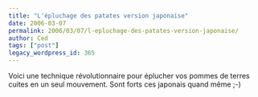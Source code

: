 ```yaml
---
title: "L'épluchage des patates version japonaise"
date: 2006-03-07
permalink: 2006/03/07/l-epluchage-des-patates-version-japonaise/
author: Ced
tags: ["post"]
legacy_wordpress_id: 365
---
```


Voici une technique révolutionnaire pour éplucher vos pommes de terres cuites en un seul mouvement. Sont forts ces japonais quand même ;-)

<object width="425" height="350"><param name="movie" value="http://www.youtube.com/v/37GVvxcyz6I"></param><param name="wmode" value="transparent"></param><embed src="http://www.youtube.com/v/37GVvxcyz6I" type="application/x-shockwave-flash" width="425" height="350" wmode="transparent"></embed></object>

<!-- excerpt -->
